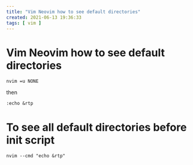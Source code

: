```yaml
---
title: "Vim Neovim how to see default directories"
created: 2021-06-13 19:36:33
tags: [ vim ]
---
```


# Vim Neovim how to see default directories

`nvim =u NONE`

then

`:echo &rtp`

# To see all default directories before init script

`nvim --cmd "echo &rtp"`

